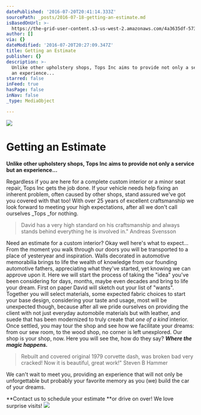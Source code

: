 ```yaml
---
datePublished: '2016-07-20T20:41:14.333Z'
sourcePath: _posts/2016-07-18-getting-an-estimate.md
isBasedOnUrl: >-
  https://the-grid-user-content.s3-us-west-2.amazonaws.com/4a3635df-573f-4da2-be45-747fd58699cc.jpg
author: []
via: {}
dateModified: '2016-07-20T20:27:09.347Z'
title: Getting an Estimate
publisher: {}
description: >-
  Unlike other upholstery shops, Tops Inc aims to provide not only a service but
  an experience...
starred: false
inFeed: true
hasPage: false
inNav: false
_type: MediaObject

---
```

![](https://imgflo.herokuapp.com/graph/vahj1ThiexotieMo/bae5055f6882508cba07ae4d82ba21ac/croprotate.jpg?cropheight=2872&cropwidth=4307&degrees=0&input=https%3A%2F%2Fthe-grid-user-content.s3-us-west-2.amazonaws.com%2Fa7beaa6d-ea65-4615-b062-298c4b313146.jpg&x=0&y=0)

# Getting an Estimate

**Unlike other upholstery shops, Tops Inc aims to provide not only a service but an experience...**

Regardless if you are here for a complete custom interior or a minor seat repair, Tops Inc gets the job done. If your vehicle needs help fixing an inherent problem, often caused by other shops, stand assured we've got you covered with that too! With over 25 years of excellent craftsmanship we look forward to meeting your high expectations, after all we don't call ourselves _Tops _for nothing.

> David has a very high standard on his craftsmanship and always stands behind everything he is involved in." Andreas Svensson

Need an estimate for a custom interior? Okay well here's what to expect... From the moment you walk through our doors you will be transported to a place of yesteryear and inspiration. Walls decorated in automotive memorabilia brings to life the wealth of knowledge from our founding automotive fathers, appreciating what they've started, yet knowing we can approve upon it. Here we will start the process of taking the "idea" you've been considering for days, months, maybe even decades and bring to life your dream. First on paper David will sketch out your list of "wants". Together you will select materials, some expected fabric choices to start your base design, considering your taste and usage, most will be unexpected though, because after all we pride ourselves on providing the client with not just everyday automobile materials but with leather, and suede that has been modernized to truly create that _one of a kind_ interior. Once settled, you may tour the shop and see how we facilitate your dreams: from our sew room, to the wood shop, no corner is left unexplored. Our shop is your shop, now. Here you will see the, how do they say? _**Where the magic happens.**_

> Rebuilt and covered original 1979 corvette dash, was broken bad very cracked! Now it is beautiful, great work!" Steven B Hammer

We can't wait to meet you, providing an experience that will not only be unforgettable but probably your favorite memory as you (we) build the car of your dreams.

**Contact us to schedule your estimate **or drive on over! We love surprise visits!
![](https://the-grid-user-content.s3-us-west-2.amazonaws.com/dc4e0905-b286-4460-a96a-d36094f6ddb0.png)

>